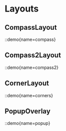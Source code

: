 # Layouts

## CompassLayout

::demo{name=compass}

## Compass2Layout

::demo{name=compass2}

## CornerLayout

::demo{name=corners}

## PopupOverlay

::demo{name=popup}